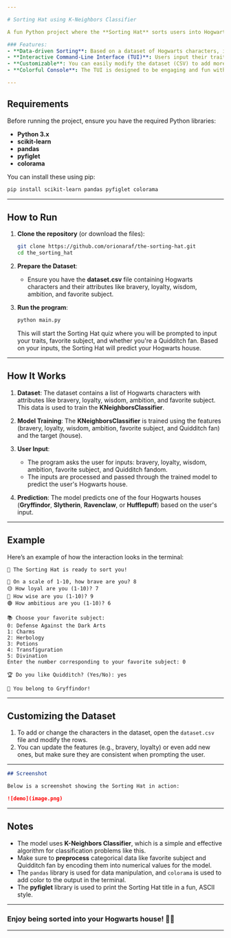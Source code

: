 ```yaml
---

# Sorting Hat using K-Neighbors Classifier

A fun Python project where the **Sorting Hat** sorts users into Hogwarts houses based on their personality traits using a **K-Neighbors Classifier**.

### Features:
- **Data-driven Sorting**: Based on a dataset of Hogwarts characters, including attributes like bravery, loyalty, wisdom, ambition, and favorite subject.
- **Interactive Command-Line Interface (TUI)**: Users input their traits, and the Sorting Hat predicts which Hogwarts house they belong to.
- **Customizable**: You can easily modify the dataset (CSV) to add more characters or features.
- **Colorful Console**: The TUI is designed to be engaging and fun with color-coded output for each house.

---
```


## Requirements

Before running the project, ensure you have the required Python libraries:

- **Python 3.x**
- **scikit-learn**
- **pandas**
- **pyfiglet**
- **colorama**

You can install these using pip:

```bash
pip install scikit-learn pandas pyfiglet colorama
```

---

## How to Run

1. **Clone the repository** (or download the files):

   ```bash
   git clone https://github.com/orionaraf/the-sorting-hat.git
   cd the_sorting_hat
   ```

2. **Prepare the Dataset**:

   - Ensure you have the **dataset.csv** file containing Hogwarts characters and their attributes like bravery, loyalty, wisdom, ambition, and favorite subject.

3. **Run the program**:

   ```bash
   python main.py
   ```

   This will start the Sorting Hat quiz where you will be prompted to input your traits, favorite subject, and whether you're a Quidditch fan. Based on your inputs, the Sorting Hat will predict your Hogwarts house.

---

## How It Works

1. **Dataset**:
   The dataset contains a list of Hogwarts characters with attributes like bravery, loyalty, wisdom, ambition, and favorite subject. This data is used to train the **KNeighborsClassifier**.

2. **Model Training**:
   The **KNeighborsClassifier** is trained using the features (bravery, loyalty, wisdom, ambition, favorite subject, and Quidditch fan) and the target (house).

3. **User Input**:

   - The program asks the user for inputs: bravery, loyalty, wisdom, ambition, favorite subject, and Quidditch fandom.
   - The inputs are processed and passed through the trained model to predict the user's Hogwarts house.

4. **Prediction**:
   The model predicts one of the four Hogwarts houses (**Gryffindor**, **Slytherin**, **Ravenclaw**, or **Hufflepuff**) based on the user's input.

---

## Example

Here’s an example of how the interaction looks in the terminal:

```
🎩 The Sorting Hat is ready to sort you!

🔴 On a scale of 1-10, how brave are you? 8
🟡 How loyal are you (1-10)? 7
🔵 How wise are you (1-10)? 9
🟢 How ambitious are you (1-10)? 6

📚 Choose your favorite subject:
0: Defense Against the Dark Arts
1: Charms
2: Herbology
3: Potions
4: Transfiguration
5: Divination
Enter the number corresponding to your favorite subject: 0

🏆 Do you like Quidditch? (Yes/No): yes

🎩 You belong to Gryffindor!
```

---

## Customizing the Dataset

1. To add or change the characters in the dataset, open the `dataset.csv` file and modify the rows.
2. You can update the features (e.g., bravery, loyalty) or even add new ones, but make sure they are consistent when prompting the user.

---

```markdown
## Screenshot

Below is a screenshot showing the Sorting Hat in action:

![demo](image.png)
```

---

## Notes

- The model uses **K-Neighbors Classifier**, which is a simple and effective algorithm for classification problems like this.
- Make sure to **preprocess** categorical data like favorite subject and Quidditch fan by encoding them into numerical values for the model.
- The `pandas` library is used for data manipulation, and `colorama` is used to add color to the output in the terminal.
- The **pyfiglet** library is used to print the Sorting Hat title in a fun, ASCII style.

---

### Enjoy being sorted into your Hogwarts house! 🎩✨

---
